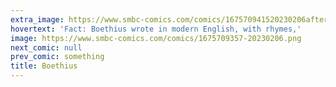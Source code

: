 ```yaml
---
extra_image: https://www.smbc-comics.com/comics/167570941520230206after.png
hovertext: 'Fact: Boethius wrote in modern English, with rhymes,'
image: https://www.smbc-comics.com/comics/1675709357-20230206.png
next_comic: null
prev_comic: something
title: Boethius
---
```


